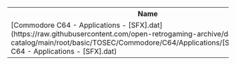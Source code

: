 <table>
<tr><th>Name</th><th>Size</th></tr>
<tr><td>
[Commodore C64 - Applications - [SFX].dat](https://raw.githubusercontent.com/open-retrogaming-archive/dat-catalog/main/root/basic/TOSEC/Commodore/C64/Applications/[SFX]/Commodore C64 - Applications - [SFX].dat)
</td><td>29679</td></tr>
</table>
